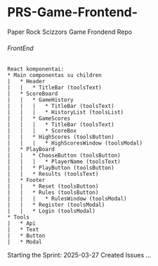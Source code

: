 # PRS-Game-Frontend-
Paper Rock Scizzors Game Frondend Repo
###### FrontEnd
	
	React komponentai:
	* Main componentas su children
	|	* Header
	|	|	* TitleBar (toolsText)
	|	* ScoreBoard
	|	|	* GameHistory
	|	|	|	* TitleBar (toolsText)
	|	|	|	* HistoryList (toolsList)
	|	|	* GameScores
	|	|	|	* TitleBar (toolsText)
	|	|	|	* ScoreBox
	|	|	* HighScores (toolsButton)
	|	|	|	* HighScoresWindow (toolsModal)
	|	* PlayBoard
	|	|	* ChooseButton (toolsButton)
	|	|	|	* PlayerName (toolsText)
	|	|	* PlayButton (toolsButton)
	|	|	* Results (toolsText)
	|	* Footer
	|	|	* Reset (toolsButton)
	|	|	* Rules (toolsButton)
	|	|	|	* RulesWindow (toolsModal)
	|	|	* Register (toolsModal)
	|	|	* Login (toolsModal)
	* Tools
	|	* Api
	|	* Text
	|	* Button
	|	* Modal
	
Starting the Sprint: 2025-03-27 
Created Issues ...
